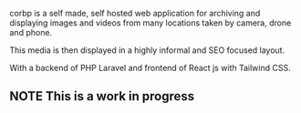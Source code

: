 corbp is a self made, self hosted web application for archiving and displaying images and videos from many locations taken by camera, drone and phone.

This media is then displayed in a highly informal and SEO focused layout.

With a backend of PHP Laravel and frontend of React js with Tailwind CSS.

## NOTE This is a work in progress

